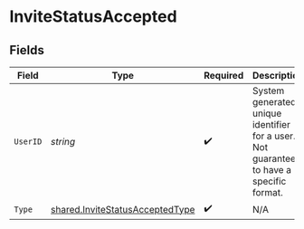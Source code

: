 # InviteStatusAccepted


## Fields

| Field                                                                                    | Type                                                                                     | Required                                                                                 | Description                                                                              | Example                                                                                  |
| ---------------------------------------------------------------------------------------- | ---------------------------------------------------------------------------------------- | ---------------------------------------------------------------------------------------- | ---------------------------------------------------------------------------------------- | ---------------------------------------------------------------------------------------- |
| `UserID`                                                                                 | *string*                                                                                 | :heavy_check_mark:                                                                       | System generated unique identifier for a user. Not guaranteed to have a specific format. | auth0\|646bdf96f7fb73d04c8c84db                                                          |
| `Type`                                                                                   | [shared.InviteStatusAcceptedType](../../models/shared/invitestatusacceptedtype.md)       | :heavy_check_mark:                                                                       | N/A                                                                                      |                                                                                          |